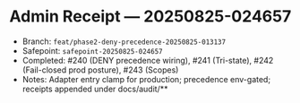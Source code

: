# Admin Receipt — 20250825-024657

- Branch: `feat/phase2-deny-precedence-20250825-013137`
- Safepoint: `safepoint-20250825-024657`
- Completed: #240 (DENY precedence wiring), #241 (Tri-state), #242 (Fail-closed prod posture), #243 (Scopes)
- Notes: Adapter entry clamp for production; precedence env-gated; receipts appended under docs/audit/**
